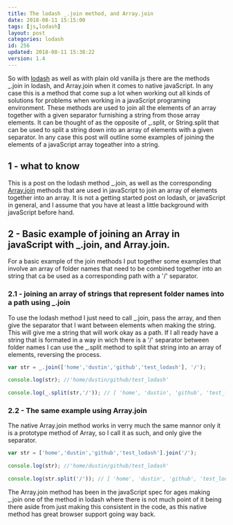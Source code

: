 ```yaml
---
title: The lodash _.join method, and Array.join
date: 2018-08-11 15:15:00
tags: [js,lodash]
layout: post
categories: lodash
id: 256
updated: 2018-08-11 15:38:22
version: 1.4
---
```


So with [lodash](https://lodash.com/) as well as with plain old vanilla js there are the methods \_.join in lodash, and Array.join when it comes to native javaScript. In any case this is a method that come sup a lot when working out all kinds of solutions for problems when working in a javaScript programing environment. These methods are used to join all the elements of an array together with a given separator furnishing a string from those array elements. It can be thought of as the opposite of \_.split, or String.split that can be used to split a string down into an array of elements with a given separator. In any case this post will outline some examples of joining the elements of a javaScript array togeather into a string.

<!-- more -->

## 1 - what to know

This is a post on the lodash method \_.join, as well as the corresponding [Array.join](https://developer.mozilla.org/en-US/docs/Web/JavaScript/Reference/Global_Objects/Array/join) methods that are used in javaScript to join an array of elements together into an array. It is not a getting started post on lodash, or javaScript in general, and I assume that you have at least a little background with javaScript before hand.

## 2 - Basic example of joining an Array in javaScript with \_.join, and Array.join.

For a basic example of the join methods I put together some examples that involve an array of folder names that need to be combined together into an string that ca be used as a corresponding path with a '\/' separator.

### 2.1 - joining an array of strings that represent folder names into a path using \_.join

To use the lodash method I just need to call \_.join, pass the array, and then give the separator that I want between elements when making the string. This will give me a string that will work okay as a path. If I all ready have a string that is formated in a way in wich there is a '\/' separator between folder names I can use the \_.split method to split that string into an array of elements, reversing the process.

```js
var str = _.join(['home','dustin','github','test_lodash'], '/');
 
console.log(str); //'home/dustin/github/test_lodash'
 
console.log(_.split(str,'/')); // [ 'home', 'dustin', 'github', 'test_lodash' ]
```

### 2.2 - The same example using Array.join

The native Array.join method works in verry much the same mannor only it is a prototype method of Array, so I call it as such, and only give the separator.

```js
var str = ['home','dustin','github','test_lodash'].join('/');
 
console.log(str); //'home/dustin/github/test_lodash'
 
console.log(str.split('/')); // [ 'home', 'dustin', 'github', 'test_lodash' ]
```

The Array.join method has been in the javaScript spec for ages making \_.join one of the method in lodash where there is not much point of it being there aside from just making this consistent in the code, as this native method has great browser support going way back.